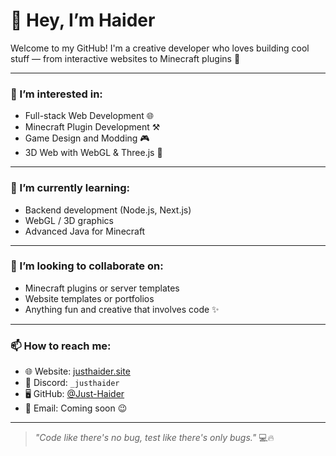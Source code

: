 # 👋 Hey, I’m Haider

Welcome to my GitHub! I'm a creative developer who loves building cool stuff — from interactive websites to Minecraft plugins 🚀

---

### 👀 I’m interested in:
- Full-stack Web Development 🌐  
- Minecraft Plugin Development ⚒️  
- Game Design and Modding 🎮  
- 3D Web with WebGL & Three.js 🧊  

---

### 🌱 I’m currently learning:
- Backend development (Node.js, Next.js)  
- WebGL / 3D graphics  
- Advanced Java for Minecraft  

---

### 💞️ I’m looking to collaborate on:
- Minecraft plugins or server templates  
- Website templates or portfolios  
- Anything fun and creative that involves code ✨  

---

### 📫 How to reach me:
- 🌐 Website: [justhaider.site](https://justhaider.site)
- 💬 Discord: `_justhaider`
- 🖥️ GitHub: [@Just-Haider](https://github.com/Just-Haider)
- 📧 Email: Coming soon 😉

---

> _"Code like there's no bug, test like there's only bugs."_ 💻🔥
